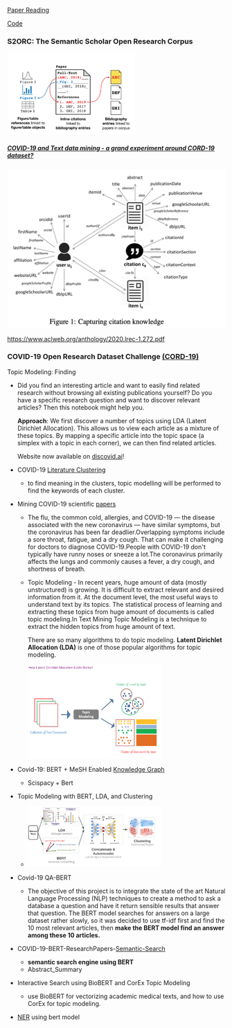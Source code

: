 [Paper Reading](https://www.aclweb.org/anthology/2020.acl-main.207.pdf) 

[Code](https://github.com/allenai/specter)

### S2ORC: The Semantic Scholar Open Research Corpus

<img src="${image}.assets/image-20201006130213464.png" alt="image-20201006130213464" style="zoom:30%;" />

##### [COVID-19 and Text data mining - a grand experiment around CORD-19 dataset?](http://musingsaboutlibrarianship.blogspot.com/2020/05/covid-19-and-text-data-mining-tdm.html)



<img src="${image}.assets/image-20201006130630417.png" alt="image-20201006130630417" style="zoom:50%;" />

https://www.aclweb.org/anthology/2020.lrec-1.272.pdf

### COVID-19 Open Research Dataset Challenge [(CORD-19)](https://www.kaggle.com/allen-institute-for-ai/CORD-19-research-challenge)

Topic Modeling: Finding 

- Did you find an interesting article and want to easily find related research without browsing all existing publications yourself? Do you have a specific research question and want to discover relevant articles? Then this notebook might help you.

  **Approach**: We first discover a number of topics using LDA (Latent Dirichlet Allocation). This allows us to view each article as a mixture of these topics. By mapping a specific article into the topic space (a simplex with a topic in each corner), we can then find related articles.

  Website now available on [discovid.ai](https://discovid.ai/)!

- COVID-19 [Literature Clustering](https://www.kaggle.com/maksimeren/covid-19-literature-clustering)

  - to find meaning in the clusters, topic modelling will be performed to find the keywords of each cluster.

- Mining COVID-19 scientific [papers](https://www.kaggle.com/mobassir/mining-covid-19-scientific-papers)

  - The flu, the common cold, allergies, and COVID-19 — the disease associated with the new coronavirus — have similar symptoms, but the coronavirus has been far deadlier.Overlapping symptoms include a sore throat, fatigue, and a dry cough. That can make it challenging for doctors to diagnose COVID-19.People with COVID-19 don't typically have runny noses or sneeze a lot.The coronavirus primarily affects the lungs and commonly causes a fever, a dry cough, and shortness of breath.

  - Topic Modeling - In recent years, huge amount of data (mostly unstructured) is growing. It is difficult to extract relevant and desired information from it. At the document level, the most useful ways to understand text by its topics. The statistical process of learning and extracting these topics from huge amount of documents is called topic modeling.In Text Mining Topic Modeling is a technique to extract the hidden topics from huge amount of text.

    There are so many algorithms to do topic modeling. **Latent Dirichlet Allocation (LDA)** is one of those popular algorithms for topic modeling.

    <img src="${image}.assets/image-20201006135159090.png" alt="image-20201006135159090" style="zoom:30%;" />

- Covid-19: BERT + MeSH Enabled [Knowledge Graph](https://www.kaggle.com/sandyvarma/covid-19-bert-mesh-enabled-knowledge-graph#Query-4:-What-has-been-published-about-ethical-and-social-science-considerations?)

  - Scispacy + Bert

- Topic Modeling with BERT, LDA, and Clustering

  - <img src="${image}.assets/image-20201006142037152.png" alt="image-20201006142037152" style="zoom:30%;" />

- Covid-19 QA-BERT

  - The objective of this project is to integrate the state of the art Natural Language Processing (NLP) techniques to create a method to ask a database a question and have it return sensible results that answer that question. The BERT model searches for answers on a large dataset rather slowly, so it was decided to use tf-idf first and find the 10 most relevant articles, then **make the BERT model find an answer among these 10 articles.**

- COVID-19-BERT-ResearchPapers-[Semantic-Search](https://www.kaggle.com/theamrzaki/covid-19-bert-researchpapers-semantic-search#===-What-has-been-published-about-medical-care?-=====)

  - **semantic search engine using BERT**
  - Abstract_Summary

- Interactive Search using BioBERT and CorEx Topic Modeling

  - use BioBERT for vectorizing academic medical texts, and how to use CorEx for topic modeling. 

- [NER](https://www.kaggle.com/vishakha10/ner-using-bert-model) using bert model







